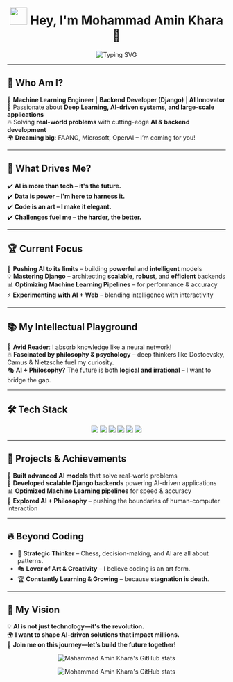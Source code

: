 <h1 align="center">  
  <img src="https://media.giphy.com/media/hvRJCLFzcasrR4ia7z/giphy.gif" width="40px">  
  Hey, I'm <strong>Mohammad Amin Khara</strong> 🚀  
</h1>  

<p align="center">  
  <img src="https://readme-typing-svg.herokuapp.com?font=Fira+Code&size=25&pause=1000&color=00F7F7&center=true&vCenter=true&width=800&lines=AI+%7C+Machine+Learning+%7C+Backend+Django;Building+the+Future+with+Code+and+Intelligence;Engineer%2C+Thinker%2C+Problem+Solver%2C+Game+Changer;AI+is+the+Future%2C+and+I'm+Here+to+Shape+It!" alt="Typing SVG" />  
</p>  

---

## 🌟 Who Am I?  
🚀 **Machine Learning Engineer** | **Backend Developer (Django)** | **AI Innovator**  
🎯 Passionate about **Deep Learning, AI-driven systems, and large-scale applications**  
🔥 Solving **real-world problems** with cutting-edge **AI & backend development**  
🌍 **Dreaming big**: FAANG, Microsoft, OpenAI – I’m coming for you!  

---

## 🎯 What Drives Me?  
✔️ **AI is more than tech – it's the future.**  
✔️ **Data is power – I'm here to harness it.**  
✔️ **Code is an art – I make it elegant.**  
✔️ **Challenges fuel me – the harder, the better.**  

---

## 🏆 Current Focus  
🚀 **Pushing AI to its limits** – building **powerful** and **intelligent** models  
💡 **Mastering Django** – architecting **scalable**, **robust**, and **efficient** backends  
📊 **Optimizing Machine Learning Pipelines** – for performance & accuracy  
⚡ **Experimenting with AI + Web** – blending intelligence with interactivity  

---

## 📚 My Intellectual Playground  
📖 **Avid Reader**: I absorb knowledge like a neural network!  
🔥 **Fascinated by philosophy & psychology** – deep thinkers like Dostoevsky, Camus & Nietzsche fuel my curiosity.  
🎭 **AI + Philosophy?** The future is both **logical and irrational** – I want to bridge the gap.  

---

## 🛠️ Tech Stack  
<p align="center">  
  <img src="https://img.shields.io/badge/Python-3776AB?style=for-the-badge&logo=python&logoColor=white" />  
  <img src="https://img.shields.io/badge/Django-092E20?style=for-the-badge&logo=django&logoColor=white" />  
  <img src="https://img.shields.io/badge/TensorFlow-FF6F00?style=for-the-badge&logo=tensorflow&logoColor=white" />  
  <img src="https://img.shields.io/badge/PyTorch-EE4C2C?style=for-the-badge&logo=pytorch&logoColor=white" />  
  <img src="https://img.shields.io/badge/Linux-FCC624?style=for-the-badge&logo=linux&logoColor=black" />  
  <img src="https://img.shields.io/badge/PostgreSQL-336791?style=for-the-badge&logo=postgresql&logoColor=white" /> 
</p>  

---

## 🚀 Projects & Achievements  
🧠 **Built advanced AI models** that solve real-world problems  
🔗 **Developed scalable Django backends** powering AI-driven applications  
📊 **Optimized Machine Learning pipelines** for speed & accuracy  
🚀 **Explored AI + Philosophy** – pushing the boundaries of human-computer interaction  

---

## 🔥 Beyond Coding  
- 🎯 **Strategic Thinker** – Chess, decision-making, and AI are all about patterns.  
- 🎭 **Lover of Art & Creativity** – I believe coding is an art form.  
- 🏆 **Constantly Learning & Growing** – because **stagnation is death**.  

---

## 🎯 My Vision  
💡 **AI is not just technology—it's the revolution.**  
🌍 **I want to shape AI-driven solutions that impact millions.**  
🚀 **Join me on this journey—let’s build the future together!**  

<p align="center">
  <img src="https://github-readme-stats.vercel.app/api?username=aghabidareh&show_icons=true&theme=monokai" alt="Mahammad Amin Khara's GitHub stats" /><br />
</p>
<p align="center">
  <img src="https://github-readme-stats.vercel.app/api/top-langs/?username=aghabidareh&hide=jupyter%20notebook&theme=monokai&langs_count=10&layout=compact" alt="Mohammad Amin Khara's GitHub stats" /><br />
</p>
